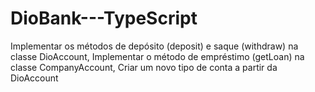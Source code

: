 # DioBank---TypeScript
Implementar os métodos de depósito (deposit) e saque (withdraw) na classe DioAccount, Implementar o método de empréstimo (getLoan) na classe CompanyAccount, Criar um novo tipo de conta a partir da DioAccount
